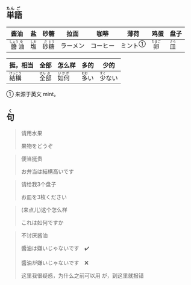 ## <ruby>単<rt>たん</rt>語<rt>ご</rt></ruby>

| 酱油                                    | 盐                         | 砂糖                                   | 拉面   | 咖啡   | 薄荷                     | 鸡蛋                         | 盘子                        |
| ------------------------------------- | ------------------------- | ------------------------------------ | ---- | ---- | ---------------------- | -------------------------- | ------------------------- |
| <ruby>醬<rt>しょう</rt>油<rt>ゆ</rt></ruby> | <ruby>塩<rt>しお</rt></ruby> | <ruby>砂<rt>さ</rt>糖<rt>とう</rt></ruby> | ラーメン | コーヒー | <a>ミント</a><sup>①</sup> | <ruby>卵<rt>たまご</rt></ruby> | <ruby>皿<rt>さら</rt></ruby> |

| 挺，相当                                  | 全部                                   | 怎么样                         | 多的                         | 少的                          |
| ------------------------------------- | ------------------------------------ | --------------------------- | -------------------------- | --------------------------- |
| <ruby>結<rt>けっ</rt>構<rt>こう</rt></ruby> | <ruby>全<rt>ぜん</rt>部<rt>ぶ</rt></ruby> | <ruby>如何<rt>いかが</rt></ruby> | <ruby>多<rt>おお</rt>い</ruby> | <ruby>少<rt>すく</rt>ない</ruby> |

① 来源于英文 mint。

## <ruby>句<rt>く</rt></ruby>

> 请用水果
> 
> 果物をどうぞ

> 便当挺贵
> 
> お弁当は結構高いです

> 请给我3个盘子
> 
> お皿を3枚ください

> (来点儿)这个怎么样
> 
> これは如何ですか

> 不讨厌酱油
> 
> 醬油は嫌いじゃないです　✔️
> 
> 醬油が嫌いじゃないです　❌
> 
> 这里我很疑惑，为什么之前可以用 が，到这里就报错
